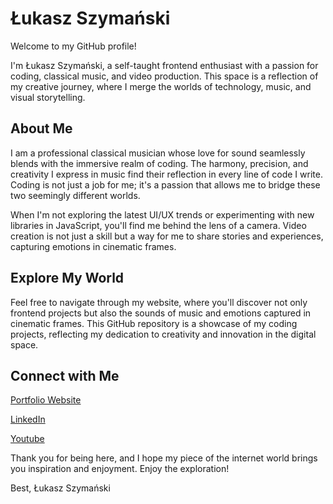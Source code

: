 # Łukasz Szymański 
Welcome to my GitHub profile! 

I'm Łukasz Szymański, a self-taught frontend enthusiast with a passion for coding, classical music, and video production. This space is a reflection of my creative journey, where I merge the worlds of technology, music, and visual storytelling.

## About Me
I am a professional classical musician whose love for sound seamlessly blends with the immersive realm of coding. The harmony, precision, and creativity I express in music find their reflection in every line of code I write. Coding is not just a job for me; it's a passion that allows me to bridge these two seemingly different worlds.

When I'm not exploring the latest UI/UX trends or experimenting with new libraries in JavaScript, you'll find me behind the lens of a camera. Video creation is not just a skill but a way for me to share stories and experiences, capturing emotions in cinematic frames.

## Explore My World
Feel free to navigate through my website, where you'll discover not only frontend projects but also the sounds of music and emotions captured in cinematic frames. This GitHub repository is a showcase of my coding projects, reflecting my dedication to creativity and innovation in the digital space.

## Connect with Me 
<a href="https://szymanski.netlify.app" target="_blank">Portfolio Website</a>

<a href="https://www.linkedin.com/in/lukasz-szymanski94/" target="_blank">LinkedIn</a>

<a href="https://www.youtube.com/channel/UCKNDC6ymPscd0PPdEGr8eJw" target="_blank">Youtube</a>


Thank you for being here, and I hope my piece of the internet world brings you inspiration and enjoyment. Enjoy the exploration!

Best,
Łukasz Szymański




